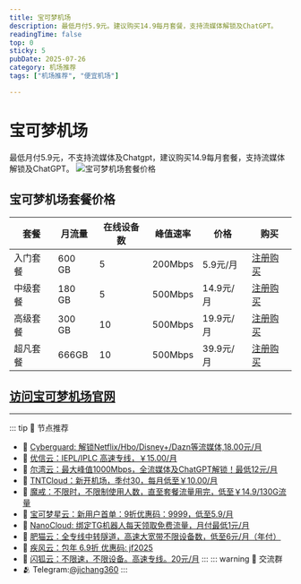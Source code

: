 ```yaml
---
title: 宝可梦机场
description: 最低月付5.9元。建议购买14.9每月套餐，支持流媒体解锁及ChatGPT。
readingTime: false
top: 0
sticky: 5
pubDate: 2025-07-26
category: 机场推荐
tags: ["机场推荐", "便宜机场"]

---
```

# 宝可梦机场
最低月付5.9元，不支持流媒体及Chatgpt，建议购买14.9每月套餐，支持流媒体解锁及ChatGPT。
![宝可梦机场套餐价格](/assets/pokemon.png "宝可梦机场套餐价格")
## 宝可梦机场套餐价格
| 套餐 | 月流量 | 在线设备数 | 峰值速率 | 价格 | 购买 |
| --- | --- | --- | --- | --- | --- |
| 入门套餐 | 600 GB | 5 | 200Mbps | 5.9元/月 | [注册购买](https://love.521pokemon.com/register?code=56ERkkxp) |
| 中级套餐 | 180 GB | 5 |500Mbps | 14.9元/月 | [注册购买](https://love.521pokemon.com/register?code=56ERkkxp) |
| 高级套餐 | 300 GB | 10 | 500Mbps | 19.9元/月 |  [注册购买](https://love.521pokemon.com/register?code=56ERkkxp) |
|超凡套餐 | 666GB | 10 | 500Mbps | 39.9元/月 |  [注册购买](https://love.521pokemon.com/register?code=56ERkkxp) |
[访问宝可梦机场官网](https://love.521pokemon.com/register?code=56ERkkxp)
---------
---------
::: tip 🎉 节点推荐
- 🚀 [Cyberguard: 解锁Netflix/Hbo/Disney+/Dazn等流媒体,18.00元/月](https://www.cyberguard.best/#/register?code=XsreC0T5)<br>
- 🚀 [优信云：IEPL/IPLC 高速专线，￥15.00/月](https://www.优信云.com/#/register?code=JRtE5uIV)<br>
- 🚀 [尔湾云：最大峰值1000Mbps，全流媒体及ChatGPT解锁！最低12元/月](https://erwan6.net/auth/register?code=BoObCd)<br>
- 🚀 [TNTCloud：新开机场，季付30，每月低至￥10.00/月](https://haibing822.tntvipaff.cc/#/register?code=GtjJVgml)<br>
- 🚀 [魔戒：不限时，不限制使用人数，直至套餐流量用完，低至￥14.9/130G流量](https://mojie.app/#/register?code=sSdtPtLo)<br>
- 🚀 [宝可梦星云：新用户首单：9折优惠码：9999，低至5.9/月 ](https://love.521pokemon.com/register?code=56ERkkxp)<br>
- 🚀 [NanoCloud: 绑定TG机器人每天领取免费流量，月付最低1元/月](https://edu.uodoo.bid/auth/register?code=JMiOQDHf)<br>
- 🚀 [肥猫云：全专线中转隧道，高速大宽带不限设备数，低至6元/月（年付）](https://fchb1188.fcvipaff.cc/register?aff=X1vZd2wf)<br>
- 🚀 [疾风云：包年 6.9折 优惠码: jf2025](https://homes.tr25.cn?code=ReCm)<br>
- 🚀 [闪狐云：不限速，不限设备。高速专线。20元/月](https://inv02.ffaff.cc/register?aff=WQApz2pv)
:::
::: warning  💬 交流群
- 🫂 Telegram:[@jichang360](https://t.me/jichang360)
:::
